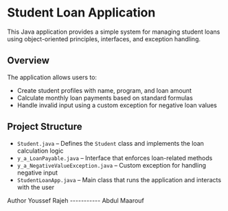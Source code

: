 # Student Loan Application

This Java application provides a simple system for managing student loans using object-oriented principles, interfaces, and exception handling.

## Overview

The application allows users to:

- Create student profiles with name, program, and loan amount
- Calculate monthly loan payments based on standard formulas
- Handle invalid input using a custom exception for negative loan values

## Project Structure

- `Student.java` – Defines the `Student` class and implements the loan calculation logic
- `y_a_LoanPayable.java` – Interface that enforces loan-related methods
- `y_a_NegativeValueException.java` – Custom exception for handling negative input
- `StudentLoanApp.java` – Main class that runs the application and interacts with the user



Author
Youssef Rajeh ----------- Abdul Maarouf
